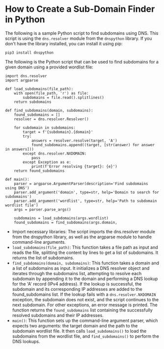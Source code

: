 # How to Create a Sub-Domain Finder in Python

The following is a sample Python script to find subdomains using DNS. This script is using the `dns.resolver` module from the `dnspython` library. If you don't have the library installed, you can install it using pip:

```
pip3 install dnspython
```

The following is the Python script that can be used to find subdomains for a given domain using a provided wordlist file:

```
import dns.resolver
import argparse

def load_subdomains(file_path):
    with open(file_path, 'r') as file:
        subdomains = file.read().splitlines()
    return subdomains

def find_subdomains(domain, subdomains):
    found_subdomains = []
    resolver = dns.resolver.Resolver()

    for subdomain in subdomains:
        target = f'{subdomain}.{domain}'
        try:
            answers = resolver.resolve(target, 'A')
            found_subdomains.append((target, [str(answer) for answer in answers]))
        except dns.resolver.NXDOMAIN:
            pass
        except Exception as e:
            print(f'Error resolving {target}: {e}')
    return found_subdomains

def main():
    parser = argparse.ArgumentParser(description='Find subdomains using DNS')
    parser.add_argument('domain', type=str, help='Domain to search for subdomains')
    parser.add_argument('wordlist', type=str, help='Path to subdomain wordlist file')
    args = parser.parse_args()

    subdomains = load_subdomains(args.wordlist)
    found_subdomains = find_subdomains(args.domain,
```


- Import necessary libraries: The script imports the dns.resolver module from the dnspython library, as well as the argparse module to handle command-line arguments.
- `load_subdomains(file_path)`: This function takes a file path as input and reads the file, splitting the content by lines to get a list of subdomains. It returns the list of subdomains.
- `find_subdomains(domain, subdomains)`: This function takes a domain and a list of subdomains as input. It initializes a DNS resolver object and iterates through the subdomains list, attempting to resolve each subdomain by appending it to the domain and performing a DNS lookup for the 'A' record (IPv4 address). If the lookup is successful, the subdomain and its corresponding IP addresses are added to the found_subdomains list. If the lookup fails with a `dns.resolver.NXDOMAIN` exception, the subdomain does not exist, and the script continues to the next subdomain. For other exceptions, an error message is printed. The function returns the `found_subdomains` list containing the successfully resolved subdomains and their IP addresses.
- `main()`: This function sets up the command-line argument parser, which expects two arguments: the target domain and the path to the subdomain wordlist file. It then calls `load_subdomains()` to load the subdomains from the wordlist file, and `find_subdomains()` to perform the DNS lookups.
